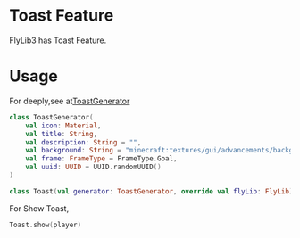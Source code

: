 # Toast Feature

FlyLib3 has Toast Feature.<br/>

# Usage

For deeply,see
at[ToastGenerator](https://github.com/TeamKun/FlyLib/blob/flylib-3/main/src/main/java/com/flylib3/toast/ToastGenerator.kt) <br/>

```kotlin
class ToastGenerator(
    val icon: Material,
    val title: String,
    val description: String = "",
    val background: String = "minecraft:textures/gui/advancements/backgrounds/adventure.png",
    val frame: FrameType = FrameType.Goal,
    val uuid: UUID = UUID.randomUUID()
)

class Toast(val generator: ToastGenerator, override val flyLib: FlyLib)
```

For Show Toast,<br/>

```kotlin
Toast.show(player)
```
